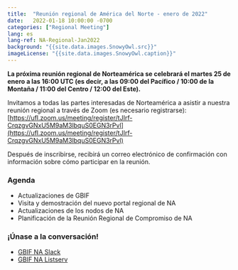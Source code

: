 ```yaml
---
title:  "Reunión regional de América del Norte - enero de 2022"
date:   2022-01-18 10:00:00 -0700
categories: ["Regional Meeting"]
lang: es
lang-ref: NA-Regional-Jan2022
background: "{{site.data.images.SnowyOwl.src}}"
imageLicense: "{{site.data.images.SnowyOwl.caption}}"
---
```


**La próxima reunión regional de Norteamérica se celebrará el martes 25 de enero a las 16:00 UTC (es decir, a las 09:00 del Pacífico / 10:00 de la Montaña / 11:00 del Centro / 12:00 del Este).**

Invitamos a todas las partes interesadas de Norteamérica a asistir a nuestra reunión regional a través de Zoom (es necesario registrarse): [https://ufl.zoom.us/meeting/register/tJIrf-CrqzgvGNxU5M9aM3lbquS0EGN3rPvl](https://ufl.zoom.us/meeting/register/tJIrf-CrqzgvGNxU5M9aM3lbquS0EGN3rPvl)

Después de inscribirse, recibirá un correo electrónico de confirmación con información sobre cómo participar en la reunión.

### Agenda
* Actualizaciones de GBIF
* Visita y demostración del nuevo portal regional de NA
* Actualizaciones de los nodos de NA
* Planificación de la Reunión Regional de Compromiso de NA

### ¡Únase a la conversación!
* [GBIF NA Slack](https://join.slack.com/t/gbif-north-america/shared_invite/zt-1duj62qwm-PoKZBpZGPX8ZREHkNRqoDw)
* [GBIF NA Listserv](https://groups.google.com/g/gbif-na)

<!--- ### Materiales y recursos de la reunión (sólo para ver): --->
